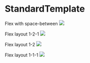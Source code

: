 # StandardTemplate

Flex with space-between
<img src="https://i.imgur.com/tOh9qzv.png">


Flex layout 1-2-1
<img src="https://i.imgur.com/1lKdFd0.png">

Flex layout 1-2
<img src="https://i.imgur.com/LPE5yu4.png">

Flex layout 1-1-1
<img src="https://i.imgur.com/shvSEYb.png">
